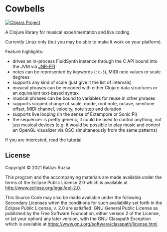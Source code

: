 # Cowbells

[![Clojars Project](https://img.shields.io/clojars/v/com.github.omkamra/cowbells.svg)](https://clojars.org/com.github.omkamra/cowbells)

A Clojure library for musical experimentation and live coding.

Currently Linux only (but you may be able to make it work on your platform).

Feature highlights:

- drives an in-process FluidSynth instance through the C API bound into the JVM via [JNR-FFI](https://github.com/omkamra/jnr)
- notes can be represented by keywords (`:c-3`), MIDI note values or scale degrees
- supports any kind of scale (just give it the list of intervals)
- musical phrases can be encoded with either Clojure data structures or an equivalent text-based syntax
- musical phrases can be bound to variables for reuse in other phrases
- supports scoped change of scale, mode, root note, octave, semitone offset, MIDI channel, velocity, note step and duration
- supports live looping (in the sense of Extempore or Sonic Pi)
- the sequencer is pretty generic, it could be used to control anything, not just musical devices (e.g. it would be possible to play music and control an OpenGL visualizer via OSC simultaneously from the same patterns)

If you are interested, read the [tutorial](https://github.com/omkamra/cowbells/blob/master/src/omkamra/cowbells/tutorial.clj).

## License

Copyright © 2021 Balázs Ruzsa

This program and the accompanying materials are made available under the
terms of the Eclipse Public License 2.0 which is available at
http://www.eclipse.org/legal/epl-2.0.

This Source Code may also be made available under the following Secondary
Licenses when the conditions for such availability set forth in the Eclipse
Public License, v. 2.0 are satisfied: GNU General Public License as published by
the Free Software Foundation, either version 2 of the License, or (at your
option) any later version, with the GNU Classpath Exception which is available
at https://www.gnu.org/software/classpath/license.html.
